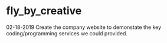 # fly_by_creative

02-18-2019
Create the company website to demonstate the key coding/programming services we could provided.
